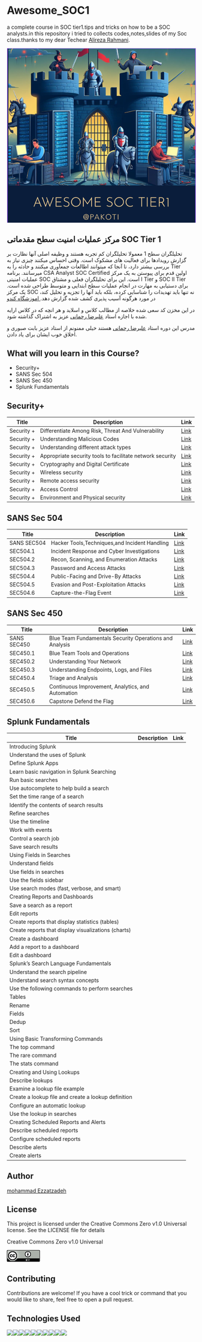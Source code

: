 

# Awesome_SOC1
a complete course in SOC tier1.tips and tricks on how to be a SOC analysts.in this repository i tried to collects codes,notes,slides of my Soc class.thanks to my dear Techear  <a href="https://www.linkedin.com/in/alireza-rahmani-83587482/">Alireza Rahmani</a>.


<p align="center">
  <img src="https://github.com/pakoti/Awesome_SOC1/blob/main/logo.PNG" alt="mikrotik hero logo created by microsoft ai DALL-E">
</p>


## مرکز عملیات امنیت سطح مقدماتی SOC Tier 1
تحلیلگران سطح 1 معمولا تحلیلگران کم تجربه هستند و وظیفه اصلی آنها نظارت بر گزارش رویدادها برای فعالیت های مشکوک است. وقتی احساس میکنند چیزی نیاز به بررسی بیشتر دارد، تا آنجا که میتوانند اطالعات جمعآوری میکنند و حادثه را به Tier میرسانند. برنامه CSA Analyst SOC Certified اولین قدم برای پیوستن به یک مرکز عملیات امنیتی SOC است. این برای تحلیلگران فعلی و مشتاق I Tier و SOC II Tier برای دستیابی به مهارت در انجام عملیات سطح ابتدایی و متوسط طراحی شده است. یک مرکز SOC نه تنها باید تهدیدات را شناسایی کرده، بلکه باید آنها را تجزیه و تحلیل کند، در مورد هرگونه آسیب پذیری کشف شده گزارش دهد.<a href="https://cando.ac/course/soc-tier-1/"> اموزشگاه کندو</a> 
<p>در این مخزن کد سعی شده خلاصه از مطالب کلاس و اسلاید و هر انچه که در کلاس ارایه شده با اجازه استاد <a href="https://www.linkedin.com/in/alireza-rahmani-83587482/">علیرضا رحمانی</a> عزیز به اشتراک گذاشته شود.</p>
<p>مدرس این دوره استاد <a href="https://www.linkedin.com/in/alireza-rahmani-83587482/">علیرضا رحمانی</a>
 هستند خیلی ممنونم از استاد عزیز بابت صبوری و اخلاق خوب ایشان برای یاد دادن.</p>


## What will you learn in this Course?

<ul>
<li>Security+</li>
<li>SANS Sec 504</li>
<li>SANS Sec 450</li>
<li>Splunk Fundamentals</li>
</ul>

## Security+
|Title|Description|Link|
| --- | --- |---|
|Security +|Differentiate Among Risk, Threat And Vulnerability |<a href="https://github.com/pakoti/Awesome_SOC1/blob/main/Notes/security%2B.md">Link</a>|
|Security +|Understanding Malicious Codes | <a href="https://github.com/pakoti/Awesome_SOC1/blob/main/Notes/security%2B.md">Link</a>| 
|Security +|Understanding different attack types | <a href="https://github.com/pakoti/Awesome_SOC1/blob/main/Notes/security%2B.md">Link</a>| 
|Security +|Appropriate security tools to facilitate network security| <a href="https://github.com/pakoti/Awesome_SOC1/blob/main/Notes/security%2B.md">Link</a>| 
|Security +|Cryptography and Digital Certificate|<a href="https://github.com/pakoti/Awesome_SOC1/blob/main/Notes/security%2B.md">Link</a> | 
|Security +|Wireless security |<a href="https://github.com/pakoti/Awesome_SOC1/blob/main/Notes/security%2B.md">Link</a> | 
|Security +|Remote access security | <a href="https://github.com/pakoti/Awesome_SOC1/blob/main/Notes/security%2B.md">Link</a>| 
|Security +|Access Control| <a href="https://github.com/pakoti/Awesome_SOC1/blob/main/Notes/security%2B.md">Link</a>| 
|Security +|Environment and Physical security | <a href="https://github.com/pakoti/Awesome_SOC1/blob/main/Notes/security%2B.md">Link</a>| 

## SANS Sec 504
|Title|Description|Link|
| --- | --- |---|
|SANS SEC504| Hacker Tools,Techniques,and Incident Handling|<a href="https://github.com/pakoti/Awesome_SOC1/blob/main/Notes/SANS-SEC504.md">Link</a>|
|SEC504.1| Incident Response and Cyber Investigations|<a href="https://github.com/pakoti/Awesome_SOC1/blob/main/Notes/SANS-SEC504.md">Link</a>
|SEC504.2| Recon, Scanning, and Enumeration Attacks|<a href="https://github.com/pakoti/Awesome_SOC1/blob/main/Notes/SANS-SEC504.md">Link</a>|
|SEC504.3| Password and Access Attacks|<a href="https://github.com/pakoti/Awesome_SOC1/blob/main/Notes/SANS-SEC504.md">Link</a>|
|SEC504.4| Public-Facing and Drive-By Attacks|<a href="https://github.com/pakoti/Awesome_SOC1/blob/main/Notes/SANS-SEC504.md">Link</a>|
|SEC504.5| Evasion and Post-Exploitation Attacks|<a href="https://github.com/pakoti/Awesome_SOC1/blob/main/Notes/SANS-SEC504.md">Link</a>|
|SEC504.6| Capture-the-Flag Event|<a href="https://github.com/pakoti/Awesome_SOC1/blob/main/Notes/SANS-SEC504.md">Link</a>|


## SANS Sec 450
|Title|Description|Link|
| --- | --- |---|
 SANS SEC450|Blue Team Fundamentals Security Operations and Analysis|<a href="https://github.com/pakoti/Awesome_SOC1/blob/main/Notes/SANS-SEC450.md">Link</a> |
|SEC450.1| Blue Team Tools and Operations|<a href="https://github.com/pakoti/Awesome_SOC1/blob/main/Notes/SANS-SEC450.md"> Link </a>|
|SEC450.2| Understanding Your Network|<a href="https://github.com/pakoti/Awesome_SOC1/blob/main/Notes/SANS-SEC450.md">Link</a>|
|SEC450.3| Understanding Endpoints, Logs, and Files|<a href="https://github.com/pakoti/Awesome_SOC1/blob/main/Notes/SANS-SEC450.md">Link</a>|
|SEC450.4| Triage and Analysis|<a href="https://github.com/pakoti/Awesome_SOC1/blob/main/Notes/SANS-SEC450.md">Link</a>|
|SEC450.5| Continuous Improvement, Analytics, and Automation|<a href="https://github.com/pakoti/Awesome_SOC1/blob/main/Notes/SANS-SEC450.md">Link</a>|
|SEC450.6| Capstone Defend the Flag|<a href="https://github.com/pakoti/Awesome_SOC1/blob/main/Notes/SANS-SEC450.md">Link</a>|


## Splunk Fundamentals
|Title|Description|Link|
| --- | --- |---|
|Introducing Splunk|||
|Understand the uses of Splunk|||
|Define Splunk Apps|||
|Learn basic navigation in Splunk Searching|||
|Run basic searches|||
|Use autocomplete to help build a search|||
|Set the time range of a search|||
|Identify the contents of search results|||
|Refine searches|||
|Use the timeline|||
|Work with events|||
|Control a search job|||
|Save search results|||
|Using Fields in Searches|||
|Understand fields|||
|Use fields in searches|||
|Use the fields sidebar|||
|Use search modes (fast, verbose, and smart)|||
|Creating Reports and Dashboards|||
|Save a search as a report|||
|Edit reports|||
|Create reports that display statistics (tables)|||
|Create reports that display visualizations (charts)|||
|Create a dashboard|||
|Add a report to a dashboard|||
|Edit a dashboard|||
|Splunk’s Search Language Fundamentals|||
|Understand the search pipeline|||
|Understand search syntax concepts|||
|Use the following commands to perform searches|||
|Tables|||
|Rename|||
|Fields|||
|Dedup|||
|Sort|||
|Using Basic Transforming Commands|||
|The top command|||
|The rare command|||
|The stats command|||
|Creating and Using Lookups|||
|Describe lookups |||
|Examine a lookup file example|||
|Create a lookup file and create a lookup definition|||
|Configure an automatic lookup|||
|Use the lookup in searches|||
|Creating Scheduled Reports and Alerts|||
|Describe scheduled reports|||
|Configure scheduled reports|||
|Describe alerts|||
|Create alerts|||


## Author
[mohammad Ezzatzadeh](https://github.com/pakoti)

## License
This project is licensed under the Creative Commons Zero v1.0 Universal license. See the LICENSE file for details

Creative Commons Zero v1.0 Universal

<img src=88x31.png>

## Contributing

Contributions are welcome! If you have a cool trick or command that you would like to share, feel free to open a pull request.


## Technologies Used
<img src="https|//img.shields.io/badge/powershell-5391FE?style=for-the-badge&logo=powershell&logoColor=white"><img src="https|//img.shields.io/badge/VMware-231f20?style=for-the-badge&logo=VMware&logoColor=white"><img src="https|//img.shields.io/badge/VirtualBox-21416b?style=for-the-badge&logo=VirtualBox&logoColor=white"><img src="https|//img.shields.io/badge/GNU%20Bash-4EAA25?style=for-the-badge&logo=GNU%20Bash&logoColor=white"><img src="https|//img.shields.io/badge/GIT-E44C30?style=for-the-badge&logo=git&logoColor=white" ><img src="https|//img.shields.io/badge/VSCode-0078D4?style=for-the-badge&logo=visual%20studio%20code&logoColor=white"><img src="https|//img.shields.io/badge/Linux-FCC624?style=for-the-badge&logo=linux&logoColor=black"><img src="https|//img.shields.io/badge/Ubuntu-E95420?style=for-the-badge&logo=ubuntu&logoColor=white" ><img src="https|//img.shields.io/badge/Windows_11-0078d4?style=for-the-badge&logo=windows-11&logoColor=white"><img src="https|//img.shields.io/badge/Windows-0078D6?style=for-the-badge&logo=windows&logoColor=white">